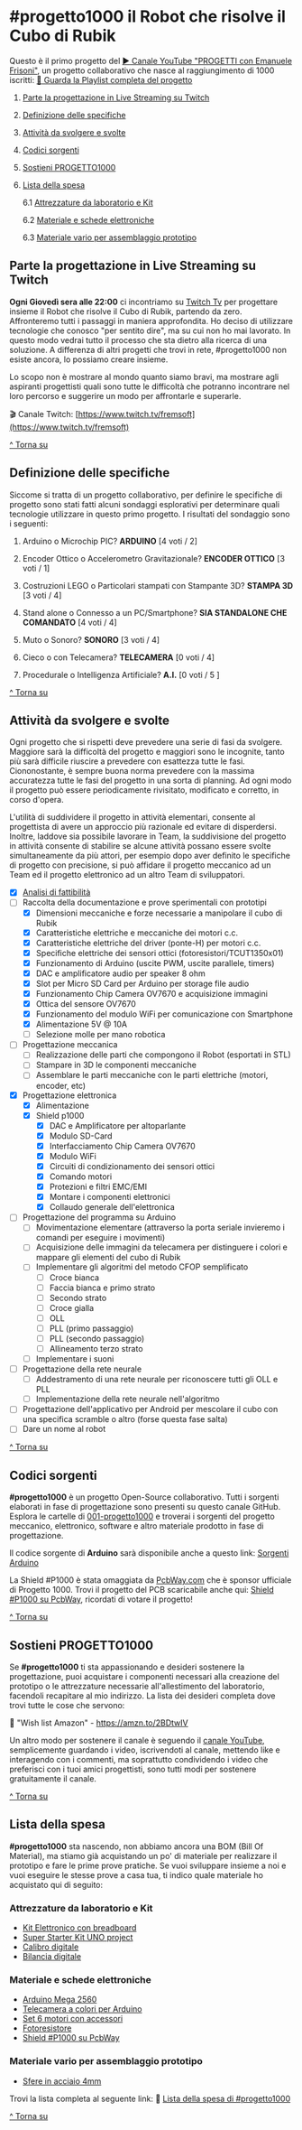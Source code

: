 # #progetto1000 il Robot che risolve il Cubo di Rubik
Questo è il primo progetto del [:arrow_forward: Canale YouTube "PROGETTI con Emanuele Frisoni"](https://youtube.com/c/fremsoft), un progetto collaborativo che nasce al raggiungimento di 1000 iscritti: [:movie_camera: Guarda la Playlist completa del progetto](https://www.youtube.com/watch?v=VcB0eAnL97o&list=PLxAafib4pWc7LSfuXC9RSEif6I1dyx5FP)

1. [Parte la progettazione in Live Streaming su Twitch](README.md#parte-la-progettazione-in-live-streaming-su-twitch)
2. [Definizione delle specifiche](README.md#definizione-delle-specifiche)
3. [Attività da svolgere e svolte](README.md#attivit%C3%A0-da-svolgere-e-svolte)
4. [Codici sorgenti](README.md#codici-sorgenti)
5. [Sostieni PROGETTO1000](README.md#sostieni-progetto1000)
6. [Lista della spesa](README.md#lista-della-spesa)

   6.1 [Attrezzature da laboratorio e Kit](README.md#attrezzature-da-laboratorio-e-kit)
   
   6.2 [Materiale e schede elettroniche](README.md#materiale-e-schede-elettroniche)
   
   6.3 [Materiale vario per assemblaggio prototipo](README.md#materiale-vario-per-assemblaggio-prototipo)
   

## Parte la progettazione in Live Streaming su Twitch
**Ogni Giovedì sera alle 22:00** ci incontriamo su [Twitch Tv](https://www.twitch.tv/fremsoft) per progettare insieme il Robot che risolve il Cubo di Rubik, partendo da zero. Affronteremo tutti i passaggi in maniera approfondita. Ho deciso di utilizzare tecnologie che conosco "per sentito dire", ma su cui non ho mai lavorato. In questo modo vedrai tutto il processo che sta dietro alla ricerca di una soluzione. A differenza di altri progetti che trovi in rete, #progetto1000 non esiste ancora, lo possiamo creare insieme. 

Lo scopo non è mostrare al mondo quanto siamo bravi, ma mostrare agli aspiranti progettisti quali sono tutte le difficoltà che potranno incontrare nel loro percorso e suggerire un modo per affrontarle e superarle.

:clapper: Canale Twitch:  [https://www.twitch.tv/fremsoft](https://www.twitch.tv/fremsoft)

[^ Torna su](README.md#progetto1000-il-robot-che-risolve-il-cubo-di-rubik)

## Definizione delle specifiche
Siccome si tratta di un progetto collaborativo, per definire le specifiche di progetto sono stati fatti alcuni sondaggi esplorativi per determinare quali tecnologie utilizzare in questo primo progetto. I risultati del sondaggio sono i seguenti:

1. Arduino o Microchip PIC? **ARDUINO** [4 voti / 2]

2. Encoder Ottico o Accelerometro Gravitazionale? **ENCODER OTTICO** [3 voti / 1]

3. Costruzioni LEGO o Particolari stampati con Stampante 3D? **STAMPA 3D** [3 voti / 4]

4. Stand alone o Connesso a un PC/Smartphone? **SIA STANDALONE CHE COMANDATO** [4 voti / 4]

5. Muto o Sonoro? **SONORO** [3 voti / 4]

6. Cieco o con Telecamera? **TELECAMERA** [0 voti / 4]

7. Procedurale o Intelligenza Artificiale? **A.I.** [0 voti / 5 ]

[^ Torna su](README.md#progetto1000-il-robot-che-risolve-il-cubo-di-rubik)

## Attività da svolgere e svolte
Ogni progetto che si rispetti deve prevedere una serie di fasi da svolgere. Maggiore sarà la difficoltà del progetto e maggiori sono le incognite, tanto più sarà difficile riuscire a prevedere con esattezza tutte le fasi. Ciononostante, è sempre buona norma prevedere con la massima accuratezza tutte le fasi del progetto in una sorta di planning. Ad ogni modo il progetto può essere periodicamente rivisitato, modificato e corretto, in corso d'opera.

L'utilità di suddividere il progetto in attività elementari, consente al progettista di avere un approccio più razionale ed evitare di disperdersi. Inoltre, laddove sia possibile lavorare in Team, la suddivisione del progetto in attività consente di stabilire se alcune attività possano essere svolte simultaneamente da più attori, per esempio dopo aver definito le specifiche di progetto con precisione, si può affidare il progetto meccanico ad un Team ed il progetto elettronico ad un altro Team di sviluppatori.

- [x] [Analisi di fattibilità](https://youtu.be/We6UntzGp7k)
- [ ] Raccolta della documentazione e prove sperimentali con prototipi
  - [x] Dimensioni meccaniche e forze necessarie a manipolare il cubo di Rubik
  - [x] Caratteristiche elettriche e meccaniche dei motori c.c.
  - [x] Caratteristiche elettriche del driver (ponte-H) per motori c.c.
  - [x] Specifiche elettriche dei sensori ottici (fotoresistori/TCUT1350x01)
  - [x] Funzionamento di Arduino (uscite PWM, uscite parallele, timers)
  - [x] DAC e amplificatore audio per speaker 8 ohm
  - [x] Slot per Micro SD Card per Arduino per storage file audio
  - [x] Funzionamento Chip Camera OV7670 e acquisizione immagini
  - [x] Ottica del sensore OV7670
  - [x] Funzionamento del modulo WiFi per comunicazione con Smartphone
  - [x] Alimentazione 5V @ 10A
  - [ ] Selezione molle per mano robotica
- [ ] Progettazione meccanica 
  - [ ] Realizzazione delle parti che compongono il Robot (esportati in STL)
  - [ ] Stampare in 3D le componenti meccaniche
  - [ ] Assemblare le parti meccaniche con le parti elettriche (motori, encoder, etc)
- [x] Progettazione elettronica
   - [x] Alimentazione
   - [x] Shield p1000 
     - [x] DAC e Amplificatore per altoparlante
     - [x] Modulo SD-Card
     - [x] Interfacciamento Chip Camera OV7670
     - [x] Modulo WiFi
     - [x] Circuiti di condizionamento dei sensori ottici
     - [x] Comando motori
     - [x] Protezioni e filtri EMC/EMI
     - [x] Montare i componenti elettronici
     - [x] Collaudo generale dell'elettronica
- [ ] Progettazione del programma su Arduino
  - [ ] Movimentazione elementare (attraverso la porta seriale invieremo i comandi per eseguire i movimenti)
  - [ ] Acquisizione delle immagini da telecamera per distinguere i colori e mappare gli elementi del cubo di Rubik
  - [ ] Implementare gli algoritmi del metodo CFOP semplificato
    - [ ] Croce bianca
    - [ ] Faccia bianca e primo strato
    - [ ] Secondo strato
    - [ ] Croce gialla
    - [ ] OLL
    - [ ] PLL (primo passaggio)
    - [ ] PLL (secondo passaggio)
    - [ ] Allineamento terzo strato 
  - [ ] Implementare i suoni
- [ ] Progettazione della rete neurale
  - [ ] Addestramento di una rete neurale per riconoscere tutti gli OLL e PLL
  - [ ] Implementazione della rete neurale nell'algoritmo 
- [ ] Progettazione dell'applicativo per Android per mescolare il cubo con una specifica scramble o altro (forse questa fase salta)
- [ ] Dare un nome al robot

[^ Torna su](README.md#progetto1000-il-robot-che-risolve-il-cubo-di-rubik)

## Codici sorgenti
**#progetto1000** è un progetto Open-Source collaborativo. Tutti i sorgenti elaborati in fase di progettazione sono presenti su questo canale GitHub. Esplora le cartelle di [001-progetto1000](https://github.com/fremsoft/001-progetto1000) e troverai i sorgenti del progetto meccanico, elettronico, software e altro materiale prodotto in fase di progettazione.

Il codice sorgente di **Arduino** sarà disponibile anche a questo link: [Sorgenti Arduino](https://create.arduino.cc/editor/fremsoft/6501effc-6729-46f5-a2f1-0bfa0e9eb691/preview)

La Shield #P1000 è stata omaggiata da [PcbWay.com](https://www.pcbway.com/setinvite.aspx?inviteid=15084) che è sponsor ufficiale di Progetto 1000. Trovi il progetto del PCB scaricabile anche qui: [Shield #P1000 su PcbWay](https://www.pcbway.com/project/shareproject/Shield__P1000__for_Arduino_Mega.html), ricordati di votare il progetto!

[^ Torna su](README.md#progetto1000-il-robot-che-risolve-il-cubo-di-rubik)

## Sostieni PROGETTO1000 
Se **#progetto1000** ti sta appassionando e desideri sostenere la progettazione, puoi acquistare i componenti necessari alla creazione del prototipo o le attrezzature necessarie all'allestimento del laboratorio, facendoli recapitare al mio indirizzo. La lista dei desideri completa dove trovi tutte le cose che servono:

:notebook: "Wish list Amazon" - https://amzn.to/2BDtwIV

Un altro modo per sostenere il canale è seguendo il [canale YouTube](https://youtube.com/c/fremsoft), semplicemente guardando i video, iscrivendoti al canale, mettendo like e interagendo con i commenti, ma soprattutto condividendo i video che preferisci con i tuoi amici progettisti, sono tutti modi per sostenere gratuitamente il canale.

[^ Torna su](README.md#progetto1000-il-robot-che-risolve-il-cubo-di-rubik)

## Lista della spesa
**#progetto1000** sta nascendo, non abbiamo ancora una BOM (Bill Of Material), ma stiamo già acquistando un po' di materiale per realizzare il prototipo e fare le prime prove pratiche. Se vuoi sviluppare insieme a noi e vuoi eseguire le stesse prove a casa tua, ti indico quale materiale ho acquistato qui di seguito:

### Attrezzature da laboratorio e Kit
* [Kit Elettronico con breadboard](https://amzn.to/2QTgOw7)
* [Super Starter Kit UNO project](https://amzn.to/2QJrnNc)
* [Calibro digitale](https://amzn.to/36QMR6w)
* [Bilancia digitale](https://amzn.to/3nxseCa)

### Materiale e schede elettroniche
* [Arduino Mega 2560](https://amzn.to/30RCvj6)
* [Telecamera a colori per Arduino](https://amzn.to/3nbS0Ma)
* [Set 6 motori con accessori](https://amzn.to/3nhQrfy)
* [Fotoresistore](https://amzn.to/370EtBg)
* [Shield #P1000 su PcbWay](https://www.pcbway.com/project/shareproject/Shield__P1000__for_Arduino_Mega.html)

### Materiale vario per assemblaggio prototipo
* [Sfere in acciaio 4mm](https://amzn.to/3lzfDwr)

Trovi la lista completa al seguente link:
🛒 [Lista della spesa di #progetto1000](https://www.amazon.it/hz/wishlist/ls/8D7WPLCAZ7KL?tag=p-ef-21)


[^ Torna su](README.md#progetto1000-il-robot-che-risolve-il-cubo-di-rubik)
